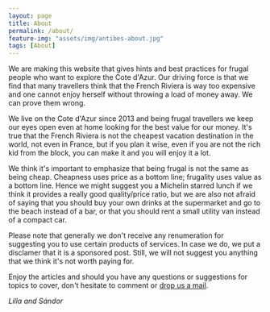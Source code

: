 ```yaml
---
layout: page
title: About
permalink: /about/
feature-img: "assets/img/antibes-about.jpg"
tags: [About]
---
```

We are making this website that gives hints and best practices for frugal people who want to explore the Cote d'Azur. Our driving force is that we find that many travellers think that the French Riviera is way too expensive and one cannot enjoy herself without throwing a load of money away. We can prove them wrong.

We live on the Cote d'Azur since 2013 and being frugal travellers we keep our eyes open even at home looking for the best value for our money. It's true that the French Riviera is not the cheapest vacation destination in the world, not even in France, but if you plan it wise, even if you are not the rich kid from the block, you can make it and you will enjoy it a lot.

We think it's important to emphasize that being frugal is not the same as being cheap. Cheapness uses price as a bottom line; frugality uses value as a bottom line. Hence we might suggest you a Michelin starred lunch if we think it provides a really good quality/price ratio, but we are also not afraid of saying that you should buy your own drinks at the supermarket and go to the beach instead of a bar, or that you should rent a small utility van instead of a compact car.

Please note that generally we don't receive any renumeration for suggesting you to use certain products of services. In case we do, we put a disclamer that it is a sponsored post. Still, we will not suggest you anything that we think it's not worth paying for.

Enjoy the articles and should you have any questions or suggestions for topics to cover, don't hesitate to comment or [drop us a mail](mailto:frugal.riviera@gmail.com).

_Lilla and Sándor_